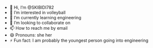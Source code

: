 - 👋 Hi, I’m @SKIBIDI782
- 👀 I’m interested in volleyball
- 🌱 I’m currently learning engineering
- 💞️ I’m looking to collaborate on 
- 📫 How to reach me by email
- 😄 Pronouns: she her
- ⚡ Fun fact: I am probably the youngest person going into engineering

<!---
SKIBIDI782/SKIBIDI782 is a ✨ special ✨ repository because its `README.md` (this file) appears on your GitHub profile.
You can click the Preview link to take a look at your changes.
--->
